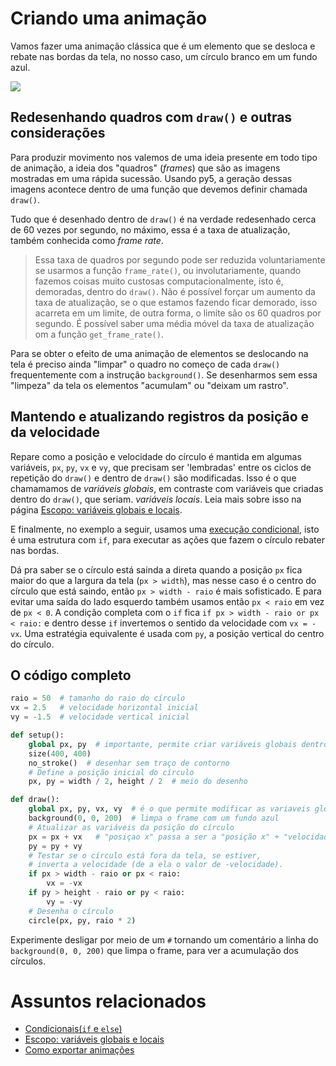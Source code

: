 # Criando uma animação

Vamos fazer uma animação clássica que é um elemento que se desloca e rebate nas bordas da tela, no nosso caso, um círculo branco em um fundo azul.

![](assets/bola_rebate.gif)

## Redesenhando quadros com `draw()` e outras considerações

Para produzir movimento nos valemos de uma ideia presente em todo tipo de animação, a ideia dos "quadros" (*frames*) que são as imagens mostradas em uma rápida sucessão. Usando py5, a geração dessas imagens acontece dentro de uma função que devemos definir chamada `draw()`. 

Tudo que é desenhado dentro de `draw()` é na verdade redesenhado cerca de 60 vezes por segundo, no máximo, essa é a taxa de atualização, também conhecida como *frame rate*. 

> Essa taxa de quadros por segundo pode ser reduzida voluntariamente se usarmos a função `frame_rate()`, ou involutariamente, quando fazemos coisas muito custosas computacionalmente, isto é, demoradas, dentro do `draw()`. Não é possível forçar um aumento da taxa de atualização, se o que estamos fazendo ficar demorado, isso acarreta em um limite, de outra forma, o limite são os 60 quadros por segundo. É possível saber uma média móvel da taxa de atualização om a função `get_frame_rate()`.

Para se obter o efeito de uma animação de elementos se deslocando na tela é preciso ainda "limpar" o quadro no começo de cada `draw()` frequentemente com a instrução `background()`. Se desenharmos sem essa "limpeza" da tela os elementos "acumulam" ou "deixam um rastro".

## Mantendo e atualizando registros da posição e da velocidade

Repare como a posição e velocidade do círculo é mantida em algumas variáveis, `px`, `py`, `vx` e `vy`, que precisam ser 'lembradas' entre os ciclos de repetição do `draw()` e dentro de `draw()` são modificadas. Isso é o que chamamamos de *variáveis globais*, em contraste com variáveis que criadas dentro do `draw()`, que seriam. *variáveis locais*. Leia mais sobre isso na página [Escopo: variáveis globais e locais](escopo_py.md). 

E finalmente, no exemplo a seguir, usamos uma [execução condicional](condicionais_py.md), isto é uma estrutura com `if`, para executar as ações que fazem o círculo rebater nas bordas. 

Dá pra saber se o círculo está sainda a direta quando a posição `px` fica maior do que a largura da tela (`px > width`), mas nesse caso é o centro do círculo que está saindo, então `px > width - raio` é mais sofisticado. E para evitar uma saída do lado esquerdo também usamos então `px < raio` em vez de `px < 0`. A condição completa com o `if` fica `if px > width - raio or px < raio:` e dentro desse `if` invertemos o sentido da velocidade com `vx = -vx`. Uma estratégia equivalente é usada com `py`, a posição vertical do centro do círculo.

## O código completo

<!-- interactive -->
```python
raio = 50  # tamanho do raio do círculo
vx = 2.5   # velocidade horizontal inicial
vy = -1.5  # velocidade vertical inicial

def setup():
    global px, py  # importante, permite criar variáveis globais dentro do setup!
    size(400, 400)
    no_stroke()  # desenhar sem traço de contorno
    # Define a posição inicial do círculo
    px, py = width / 2, height / 2  # meio do desenho

def draw():
    global px, py, vx, vy  # é o que permite modificar as variaveis globais no draw!
    background(0, 0, 200)  # limpa o frame com um fundo azul
    # Atualizar as variáveis da posição do círculo
    px = px + vx   # "posiçao x" passa a ser a "posição x" + "velocidade x"
    py = py + vy
    # Testar se o círculo está fora da tela, se estiver,
    # inverta a velocidade (de a ela o valor de -velocidade).
    if px > width - raio or px < raio:
        vx = -vx
    if py > height - raio or py < raio:
        vy = -vy
    # Desenha o círculo
    circle(px, py, raio * 2)
```

Experimente desligar por meio de um `#` tornando um comentário a linha do `background(0, 0, 200)` que limpa o frame, para ver a acumulação dos círculos.

# Assuntos relacionados

- [Condicionais(`if` e `else`)](condicionais_py.md)
- [Escopo: variáveis globais e locais](escopo_py.md)
- [Como exportar animações](exportar_animacoes.md)
